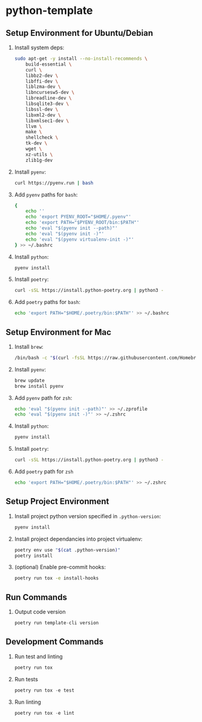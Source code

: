 # python-template

## Setup Environment for Ubuntu/Debian

1. Install system deps:

    ```sh
    sudo apt-get -y install --no-install-recommends \
        build-essential \
        curl \
        libbz2-dev \
        libffi-dev \
        liblzma-dev \
        libncursesw5-dev \
        libreadline-dev \
        libsqlite3-dev \
        libssl-dev \
        libxml2-dev \
        libxmlsec1-dev \
        llvm \
        make \
        shellcheck \
        tk-dev \
        wget \
        xz-utils \
        zlib1g-dev
    ```

1. Install `pyenv`:

    ```sh
    curl https://pyenv.run | bash
    ```

1. Add `pyenv` paths for `bash`:

    ```sh
    {
        echo ''
        echo 'export PYENV_ROOT="$HOME/.pyenv"'
        echo 'export PATH="$PYENV_ROOT/bin:$PATH"'
        echo 'eval "$(pyenv init --path)"'
        echo 'eval "$(pyenv init -)"'
        echo 'eval "$(pyenv virtualenv-init -)"'
    } >> ~/.bashrc

    ```

1. Install `python`:

    ```sh
    pyenv install
    ```

1. Install `poetry`:

    ```sh
    curl -sSL https://install.python-poetry.org | python3 -
    ```

1. Add `poetry` paths for `bash`:

    ```sh
    echo 'export PATH="$HOME/.poetry/bin:$PATH"' >> ~/.bashrc
    ```

## Setup Environment for Mac

1. Install `brew`:

    ```sh
    /bin/bash -c "$(curl -fsSL https://raw.githubusercontent.com/Homebrew/install/HEAD/install.sh)"
    ```

1. Install `pyenv`:

    ```sh
    brew update
    brew install pyenv
    ```

1. Add `pyenv` path for `zsh`:

    ```sh
    echo 'eval "$(pyenv init --path)"' >> ~/.zprofile
    echo 'eval "$(pyenv init -)"' >> ~/.zshrc
    ```

1. Install `python`:

    ```sh
    pyenv install
    ```

1. Install `poetry`:

    ```sh
    curl -sSL https://install.python-poetry.org | python3 -
    ```

1. Add `poetry` path for `zsh`

    ```sh
    echo 'export PATH="$HOME/.poetry/bin:$PATH"' >> ~/.zshrc
    ```

## Setup Project Environment

1. Install project python version specified in `.python-version`:

    ```sh
    pyenv install
    ```

1. Install project dependancies into project virtualenv:

    ```sh
    poetry env use "$(cat .python-version)"
    poetry install
    ```

1. (optional) Enable pre-commit hooks:

    ```sh
    poetry run tox -e install-hooks
    ```

## Run Commands

1. Output code version

    ```python
    poetry run template-cli version
    ```

## Development Commands

1. Run test and linting

    ```python
    poetry run tox
    ```

1. Run tests

    ```python
    poetry run tox -e test
    ```

1. Run linting

    ```python
    poetry run tox -e lint
    ```
